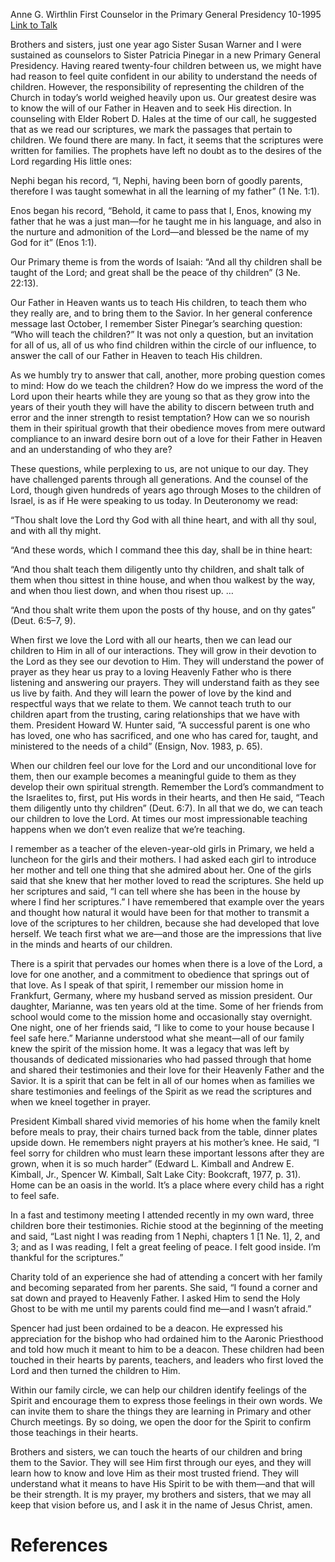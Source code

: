 Anne G. Wirthlin
First Counselor in the Primary General Presidency
10-1995
[Link to Talk](https://www.churchofjesuschrist.org/study/general-conference/1995/10/touch-the-hearts-of-the-children?lang=eng)

Brothers and sisters, just one year ago Sister Susan Warner and I were sustained as counselors to Sister Patricia Pinegar in a new Primary General Presidency. Having reared twenty-four children between us, we might have had reason to feel quite confident in our ability to understand the needs of children. However, the responsibility of representing the children of the Church in today’s world weighed heavily upon us. Our greatest desire was to know the will of our Father in Heaven and to seek His direction. In counseling with Elder Robert D. Hales at the time of our call, he suggested that as we read our scriptures, we mark the passages that pertain to children. We found there are many. In fact, it seems that the scriptures were written for families. The prophets have left no doubt as to the desires of the Lord regarding His little ones:

Nephi began his record, “I, Nephi, having been born of goodly parents, therefore I was taught somewhat in all the learning of my father” (1 Ne. 1:1).

Enos began his record, “Behold, it came to pass that I, Enos, knowing my father that he was a just man—for he taught me in his language, and also in the nurture and admonition of the Lord—and blessed be the name of my God for it” (Enos 1:1).

Our Primary theme is from the words of Isaiah: “And all thy children shall be taught of the Lord; and great shall be the peace of thy children” (3 Ne. 22:13).

Our Father in Heaven wants us to teach His children, to teach them who they really are, and to bring them to the Savior. In her general conference message last October, I remember Sister Pinegar’s searching question: “Who will teach the children?” It was not only a question, but an invitation for all of us, all of us who find children within the circle of our influence, to answer the call of our Father in Heaven to teach His children.

As we humbly try to answer that call, another, more probing question comes to mind: How do we teach the children? How do we impress the word of the Lord upon their hearts while they are young so that as they grow into the years of their youth they will have the ability to discern between truth and error and the inner strength to resist temptation? How can we so nourish them in their spiritual growth that their obedience moves from mere outward compliance to an inward desire born out of a love for their Father in Heaven and an understanding of who they are?

These questions, while perplexing to us, are not unique to our day. They have challenged parents through all generations. And the counsel of the Lord, though given hundreds of years ago through Moses to the children of Israel, is as if He were speaking to us today. In Deuteronomy we read:

“Thou shalt love the Lord thy God with all thine heart, and with all thy soul, and with all thy might.

“And these words, which I command thee this day, shall be in thine heart:

“And thou shalt teach them diligently unto thy children, and shalt talk of them when thou sittest in thine house, and when thou walkest by the way, and when thou liest down, and when thou risest up. …

“And thou shalt write them upon the posts of thy house, and on thy gates” (Deut. 6:5–7, 9).

When first we love the Lord with all our hearts, then we can lead our children to Him in all of our interactions. They will grow in their devotion to the Lord as they see our devotion to Him. They will understand the power of prayer as they hear us pray to a loving Heavenly Father who is there listening and answering our prayers. They will understand faith as they see us live by faith. And they will learn the power of love by the kind and respectful ways that we relate to them. We cannot teach truth to our children apart from the trusting, caring relationships that we have with them. President Howard W. Hunter said, “A successful parent is one who has loved, one who has sacrificed, and one who has cared for, taught, and ministered to the needs of a child” (Ensign, Nov. 1983, p. 65).

When our children feel our love for the Lord and our unconditional love for them, then our example becomes a meaningful guide to them as they develop their own spiritual strength. Remember the Lord’s commandment to the Israelites to, first, put His words in their hearts, and then He said, “Teach them diligently unto thy children” (Deut. 6:7). In all that we do, we can teach our children to love the Lord. At times our most impressionable teaching happens when we don’t even realize that we’re teaching.

I remember as a teacher of the eleven-year-old girls in Primary, we held a luncheon for the girls and their mothers. I had asked each girl to introduce her mother and tell one thing that she admired about her. One of the girls said that she knew that her mother loved to read the scriptures. She held up her scriptures and said, “I can tell where she has been in the house by where I find her scriptures.” I have remembered that example over the years and thought how natural it would have been for that mother to transmit a love of the scriptures to her children, because she had developed that love herself. We teach first what we are—and those are the impressions that live in the minds and hearts of our children.

There is a spirit that pervades our homes when there is a love of the Lord, a love for one another, and a commitment to obedience that springs out of that love. As I speak of that spirit, I remember our mission home in Frankfurt, Germany, where my husband served as mission president. Our daughter, Marianne, was ten years old at the time. Some of her friends from school would come to the mission home and occasionally stay overnight. One night, one of her friends said, “I like to come to your house because I feel safe here.” Marianne understood what she meant—all of our family knew the spirit of the mission home. It was a legacy that was left by thousands of dedicated missionaries who had passed through that home and shared their testimonies and their love for their Heavenly Father and the Savior. It is a spirit that can be felt in all of our homes when as families we share testimonies and feelings of the Spirit as we read the scriptures and when we kneel together in prayer.

President Kimball shared vivid memories of his home when the family knelt before meals to pray, their chairs turned back from the table, dinner plates upside down. He remembers night prayers at his mother’s knee. He said, “I feel sorry for children who must learn these important lessons after they are grown, when it is so much harder” (Edward L. Kimball and Andrew E. Kimball, Jr., Spencer W. Kimball, Salt Lake City: Bookcraft, 1977, p. 31). Home can be an oasis in the world. It’s a place where every child has a right to feel safe.

In a fast and testimony meeting I attended recently in my own ward, three children bore their testimonies. Richie stood at the beginning of the meeting and said, “Last night I was reading from 1 Nephi, chapters 1 [1 Ne. 1], 2, and 3; and as I was reading, I felt a great feeling of peace. I felt good inside. I’m thankful for the scriptures.”

Charity told of an experience she had of attending a concert with her family and becoming separated from her parents. She said, “I found a corner and sat down and prayed to Heavenly Father. I asked Him to send the Holy Ghost to be with me until my parents could find me—and I wasn’t afraid.”

Spencer had just been ordained to be a deacon. He expressed his appreciation for the bishop who had ordained him to the Aaronic Priesthood and told how much it meant to him to be a deacon. These children had been touched in their hearts by parents, teachers, and leaders who first loved the Lord and then turned the children to Him.

Within our family circle, we can help our children identify feelings of the Spirit and encourage them to express those feelings in their own words. We can invite them to share the things they are learning in Primary and other Church meetings. By so doing, we open the door for the Spirit to confirm those teachings in their hearts.

Brothers and sisters, we can touch the hearts of our children and bring them to the Savior. They will see Him first through our eyes, and they will learn how to know and love Him as their most trusted friend. They will understand what it means to have His Spirit to be with them—and that will be their strength. It is my prayer, my brothers and sisters, that we may all keep that vision before us, and I ask it in the name of Jesus Christ, amen.

# References
